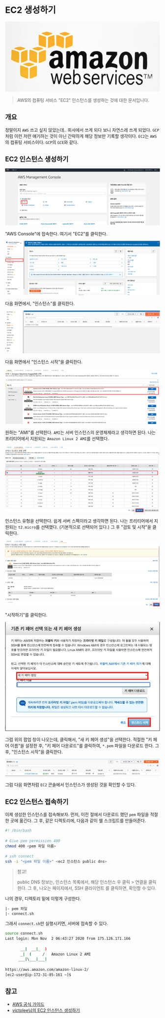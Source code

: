 # EC2 생성하기

![logo](../logo.png)

> AWS의 컴퓨팅 서비스 "EC2" 인스턴스를 생성하는 것에 대한 문서입니다.


## 개요

정말이지 `AWS` 쓰고 싶지 않았는데.. 회사에서 쓰게 되다 보니 자연스레 쓰게 되었다. `GCP`처럼 이런 저런 얘기하는 것이 아닌 간략하게 해당 정보만 기록할 생각이다. `EC2`는 `AWS`의 컴퓨팅 서비스이다. `GCP`의 `GCE`와 같다.


## EC2 인스턴스 생성하기 

![01](./01.png)

"AWS Console"에 접속한다. 여기서 "EC2"를 클릭한다.

![02](./02.png)

다음 화면에서, "인스턴스"를 클릭한다.

![03](./03.png)

다음 화면에서 "인스턴스 시작"을 클릭한다.

![04](./04.png)

원하는 "AMI"를 선택한다. `AMI`는 서버 인스턴스의 운영체제라고 생각하면 된다. 나는 프리티어에서 지원되는 `Amazon Linux 2 AMI`를 선택했다.

![05](./05.png)

인스턴스 유형을 선택한다. 쉽게 서버 스펙이라고 생각하면 된다. 나는 프리티어에서 지원되는 `t2.micro`를 선택했다. (기본적으로 선택되어 있다.) 그 후 "검토 및 시작"을 클릭한다.

![06](./06.png)

"시작하기"를 클릭한다.

![07](./07.png)

그럼 위의 팝업 창이 나오는데, 클릭해서, "새 키 페어 생성"을 선택한다. 적절한 "키 페어 이름"을 설정한 후, "키 페어 다운로드"를 클릭하여, `*.pem` 파일을 다운로드 한다. 그 후, "인스턴스 시작"을 클릭한다.

![08](./08.png)

그럼 다음 화면처럼 `EC2` 콘솔에서 인스턴스가 생성된 것을 확인할 수 있다.


## EC2 인스턴스 접속하기

이제 생성한 인스턴스를 접속해보자. 먼저, 이전 절에서 다운로드 했던 `pem` 파일을 적절한 곳에 옮긴다. 그 후, 같은 디렉토리에, 다음과 같이 쉘 스크립트를 만들어준다.

```bash
#! /bin/bash

# Give pem permission 400
chmod 400 <pem 파일 이름>

# ssh connect
ssh -i "<pem 파일 이름>" <ec2 인스턴스 public dns>
```

> 참고!
> 
> public DNS 정보는, 인스턴스 목록에서, 해당 인스턴스 우 클릭 > 연결을 클릭한다. 그 후, 나오는 페이지에서, SSH 클라이언트 를 클릭하면, 확인할 수 있다.

나의 경우, 디렉토리 밑에 이렇게 구성한다.

```
|- pem 파일
|- connect.sh
```

그래서 `connect.sh`만 실행시키면, 서버에 접속할 수 있다.

```bash
source connect.sh
Last login: Mon Nov  2 06:43:27 2020 from 175.126.171.166

       __|  __|_  )
       _|  (     /   Amazon Linux 2 AMI
      ___|\___|___|

https://aws.amazon.com/amazon-linux-2/
[ec2-user@ip-172-31-85-161 ~]$
```

## 참고

- [AWS 공식 가이드](https://aws.amazon.com/ko/ec2/getting-started/)
- [victolee님의 EC2 인스턴스 생성하기](https://victorydntmd.tistory.com/61)